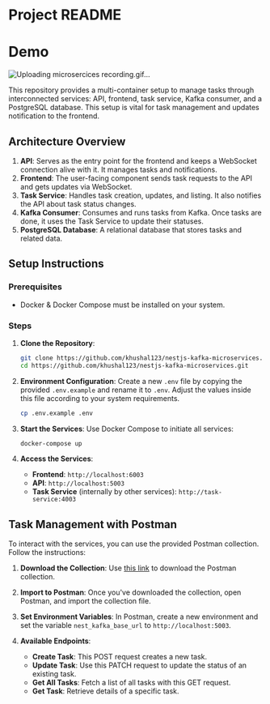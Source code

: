 # Project README
# Demo
![Uploading microsercices recording.gif…]()

This repository provides a multi-container setup to manage tasks through interconnected services: API, frontend, task service, Kafka consumer, and a PostgreSQL database. This setup is vital for task management and updates notification to the frontend.

## Architecture Overview

1. **API**: Serves as the entry point for the frontend and keeps a WebSocket connection alive with it. It manages tasks and notifications.
2. **Frontend**: The user-facing component sends task requests to the API and gets updates via WebSocket.
3. **Task Service**: Handles task creation, updates, and listing. It also notifies the API about task status changes.
4. **Kafka Consumer**: Consumes and runs tasks from Kafka. Once tasks are done, it uses the Task Service to update their statuses.
5. **PostgreSQL Database**: A relational database that stores tasks and related data.

## Setup Instructions

### Prerequisites

- Docker & Docker Compose must be installed on your system.

### Steps

1. **Clone the Repository**:
   ```bash
   git clone https://github.com/khushal123/nestjs-kafka-microservices.git
   cd https://github.com/khushal123/nestjs-kafka-microservices.git
   ```

2. **Environment Configuration**:
   Create a new `.env` file by copying the provided `.env.example` and rename it to `.env`. Adjust the values inside this file according to your system requirements.
   ```bash
   cp .env.example .env
   ```

3. **Start the Services**:
   Use Docker Compose to initiate all services:
   ```bash
   docker-compose up
   ```

4. **Access the Services**:
   - **Frontend**: `http://localhost:6003`
   - **API**: `http://localhost:5003`
   - **Task Service** (internally by other services): `http://task-service:4003`

## Task Management with Postman

To interact with the services, you can use the provided Postman collection. Follow the instructions:

1. **Download the Collection**: Use [this link](https://api.postman.com/collections/1633826-3b5cd25f-5835-422d-8924-736b3aa058a8?access_key=PMAT-01H7DFWHHZFJVG150DZKYNRN4V) to download the Postman collection.
  
2. **Import to Postman**: Once you've downloaded the collection, open Postman, and import the collection file.

3. **Set Environment Variables**: In Postman, create a new environment and set the variable `nest_kafka_base_url` to `http://localhost:5003`.

4. **Available Endpoints**:
   - **Create Task**: This POST request creates a new task. 
   - **Update Task**: Use this PATCH request to update the status of an existing task.
   - **Get All Tasks**: Fetch a list of all tasks with this GET request.
   - **Get Task**: Retrieve details of a specific task.


